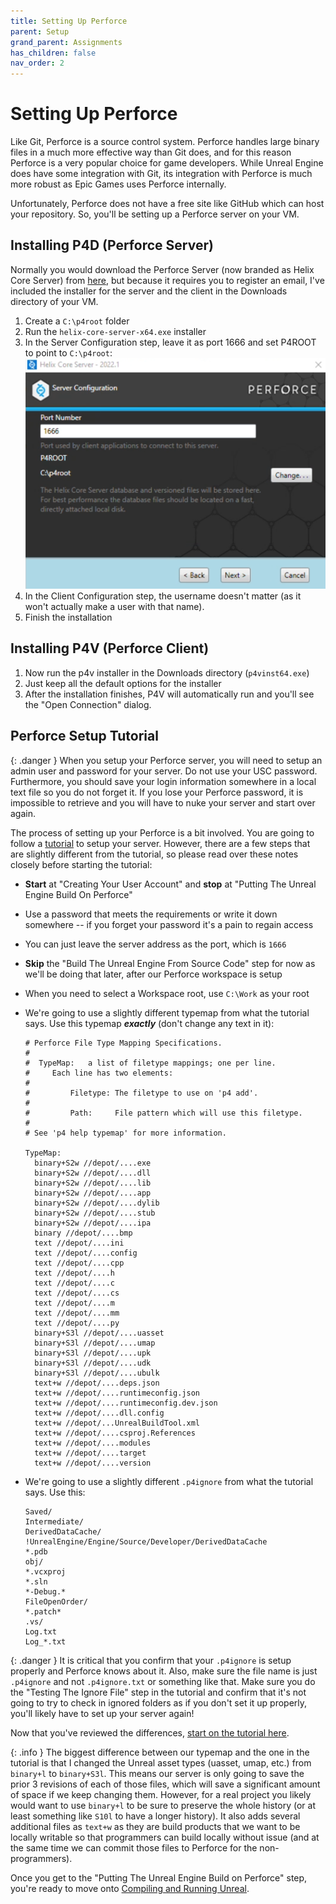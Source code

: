 ```yaml
---
title: Setting Up Perforce
parent: Setup
grand_parent: Assignments
has_children: false
nav_order: 2
---
```


# Setting Up Perforce

Like Git, Perforce is a source control system. Perforce handles large binary files in a much more effective way than Git does, and for this reason Perforce is a very popular choice for game developers. While Unreal Engine does have some integration with Git, its integration with Perforce is much more robust as Epic Games uses Perforce internally.

Unfortunately, Perforce does not have a free site like GitHub which can host your repository. So, you'll be setting up a Perforce server on your VM.

## Installing P4D (Perforce Server)

Normally you would download the Perforce Server (now branded as Helix Core Server) from [here](https://www.perforce.com/downloads), but because it requires you to register an email, I've included the installer for the server and the client in the Downloads directory of your VM.

1. Create a `C:\p4root` folder
2. Run the `helix-core-server-x64.exe` installer
3. In the Server Configuration step, leave it as port 1666 and set P4ROOT to point to `C:\p4root`:
   <img src="images/00/2.png" alt="P4 Server Configuration" style="zoom: 50%;" />
4. In the Client Configuration step, the username doesn't matter (as it won't actually make a user with that name).
5. Finish the installation

## Installing P4V (Perforce Client)

1. Now run the p4v installer in the Downloads directory (`p4vinst64.exe`)
2. Just keep all the default options for the installer
3. After the installation finishes, P4V will automatically run and you'll see the "Open Connection" dialog.

## Perforce Setup Tutorial

{: .danger }
When you setup your Perforce server, you will need to setup an admin user and password for your server. Do not use your USC password. Furthermore, you should save your login information somewhere in a local text file so you do not forget it. If you lose your Perforce password, it is impossible to retrieve and you will have to nuke your server and start over again.

The process of setting up your Perforce is a bit involved. You are going to follow a [tutorial](https://allarsblog.com/2017/04/05/populating-perforce-with-an-unreal-engine-source-build/) to setup your server. However, there are a few steps that are slightly different from the tutorial, so please read over these notes closely before starting the tutorial:

- **Start** at "Creating Your User Account" and **stop** at "Putting The Unreal Engine Build On Perforce"

- Use a password that meets the requirements or write it down somewhere -- if you forget your password it's a pain to regain access

- You can just leave the server address as the port, which is `1666`

- **Skip** the "Build The Unreal Engine From Source Code" step for now as we'll be doing that later, after our Perforce workspace is setup

- When you need to select a Workspace root, use `C:\Work` as your root

- We're going to use a slightly different typemap from what the tutorial says. Use this typemap ***exactly*** (don't change any text in it):
  ```
  # Perforce File Type Mapping Specifications.
  #
  #  TypeMap:	a list of filetype mappings; one per line.
  #		Each line has two elements:
  #
  #  		Filetype: The filetype to use on 'p4 add'.
  #
  #  		Path:     File pattern which will use this filetype.
  #
  # See 'p4 help typemap' for more information.
  
  TypeMap:
  	binary+S2w //depot/....exe
  	binary+S2w //depot/....dll
  	binary+S2w //depot/....lib
  	binary+S2w //depot/....app
  	binary+S2w //depot/....dylib
  	binary+S2w //depot/....stub
  	binary+S2w //depot/....ipa
  	binary //depot/....bmp
  	text //depot/....ini
  	text //depot/....config
  	text //depot/....cpp
  	text //depot/....h
  	text //depot/....c
  	text //depot/....cs
  	text //depot/....m
  	text //depot/....mm
  	text //depot/....py
  	binary+S3l //depot/....uasset
  	binary+S3l //depot/....umap
  	binary+S3l //depot/....upk
  	binary+S3l //depot/....udk
  	binary+S3l //depot/....ubulk
  	text+w //depot/....deps.json
  	text+w //depot/....runtimeconfig.json
  	text+w //depot/....runtimeconfig.dev.json
  	text+w //depot/....dll.config
  	text+w //depot/...UnrealBuildTool.xml
  	text+w //depot/....csproj.References
  	text+w //depot/....modules
  	text+w //depot/....target
  	text+w //depot/....version
  ```

- We're going to use a slightly different `.p4ignore` from what the tutorial says. Use this: 

  ```
  Saved/
  Intermediate/
  DerivedDataCache/
  !UnrealEngine/Engine/Source/Developer/DerivedDataCache
  *.pdb
  obj/
  *.vcxproj
  *.sln
  *-Debug.*
  FileOpenOrder/
  *.patch*
  .vs/
  Log.txt
  Log_*.txt
  ```

{: .danger }
It is critical that you confirm that your `.p4ignore` is setup properly and Perforce knows about it. Also, make sure the file name is just `.p4ignore` and not `.p4ignore.txt` or something like that. Make sure you do the "Testing The Ignore File" step in the tutorial and confirm that it's not going to try to check in ignored folders as if you don't set it up properly, you'll likely have to set up your server again!

Now that you've reviewed the differences, [start on the tutorial here](https://allarsblog.com/2017/04/05/populating-perforce-with-an-unreal-engine-source-build/).

{: .info }
The biggest difference between our typemap and the one in the tutorial is that I changed the Unreal asset types (uasset, umap, etc.) from `binary+l` to `binary+S3l`. This means our server is only going to save the prior 3 revisions of each of those files, which will save a significant amount of space if we keep changing them. However, for a real project you likely would want to use `binary+l` to be sure to preserve the whole history (or at least something like `S10l` to have a longer history). It also adds several additional files as `text+w` as they are build products that we want to be locally writable so that programmers can build locally without issue (and at the same time we can commit those files to Perforce for the non-programmers).

Once you get to the "Putting The Unreal Engine Build on Perforce" step, you're ready to move onto [Compiling and Running Unreal](00-03.html).
